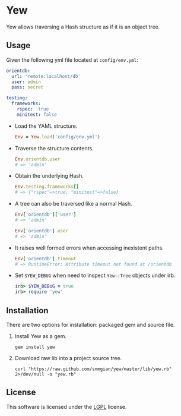 # Yew

Yew allows traversing a Hash structure as if it is an object tree.


## Usage

Given the following yml file located at `config/env.yml`:

  ``` yaml
  orientdb:
    url: 'remote:localhost/db'
    user: admin
    pass: secret

  testing:
    frameworks:
      rspec:  true
      minitest: false
  ```


 - Load the YAML structure.

    ``` ruby
    Env = Yew.load('config/env.yml')
    ```


 - Traverse the structure contents.

    ``` ruby
    Env.orientdb.user
    # => 'admin'
    ```

 - Obtain the underlying Hash.

    ``` ruby
    Env.testing.frameworks[]
    # => {"rspec"=>true, "minitest"=>false}
    ```


 - A tree can also be traversed like a normal Hash.

    ``` ruby
    Env['orientdb']['user']
    # => 'admin'

    Env['orientdb'].user
    # => 'admin'
    ```


 - It raises well formed errors when accessing inexistent paths.

    ``` ruby
    Env['orientdb'].timeout
    # => RuntimeError: Attribute timeout not found at /orientdb
    ```


 - Set `$YEW_DEBUG` when need to inspect `Yew::Tree` objects under irb.


    ``` ruby
    irb> $YEW_DEBUG = true
    irb> require 'yew'
    ```

## Installation

There are two options for installation: packaged gem and source file.

 1. Install Yew as a gem.

    ``` shell
    gem install yew
    ```


 2. Download raw lib into a project source tree.

    ``` shell
    curl "https://raw.github.com/snmgian/yew/master/lib/yew.rb" 2>/dev/null -o "yew.rb"
    ```

## License

This software is licensed under the [LGPL][lgpl] license.

[lgpl]: https://www.gnu.org/licenses/lgpl.html
